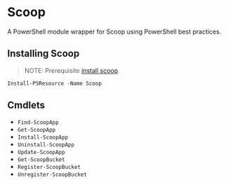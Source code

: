 # Scoop

A PowerShell module wrapper for Scoop using PowerShell best practices.

## Installing Scoop

> NOTE: Prerequisite [install scoop](https://scoop.sh/).

```powershell
Install-PSResource -Name Scoop
```

## Cmdlets

- `Find-ScoopApp`
- `Get-ScoopApp`
- `Install-ScoopApp`
- `Uninstall-ScoopApp`
- `Update-ScoopApp`
- `Get-ScoopBucket`
- `Register-ScoopBucket`
- `Unregister-ScoopBucket`
